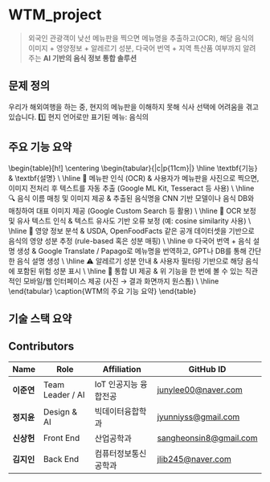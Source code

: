 # WTM_project

> 외국인 관광객이 낮선 메뉴판을 찍으면 메뉴명을 추출하고(OCR), 해당 음식의 이미지 + 영양정보 + 알레르기 성분, 다국어 번역 + 지역 특산품 여부까지 알려주는 **AI 기반의 음식 정보 통합 솔루션**


## 문제 정의
우리가 해외여행을 하는 중, 현지의 메뉴판을 이해하지 못해 식사 선택에 어려움을 겪고 있습니다. 
1️⃣ 현지 언어로만 표기된 메뉴: 음식의 


## 주요 기능 요약
\begin{table}[h!]
\centering
\begin{tabular}{|c|p{11cm}|}
\hline
\textbf{기능} & \textbf{설명} \\
\hline
📸 메뉴판 인식 (OCR) & 사용자가 메뉴판을 사진으로 찍으면, 이미지 전처리 후 텍스트를 자동 추출 (Google ML Kit, Tesseract 등 사용) \\
\hline
🔍 음식 이름 매칭 및 이미지 제공 & 추출된 음식명을 CNN 기반 모델이나 음식 DB와 매칭하여 대표 이미지 제공 (Google Custom Search 등 활용) \\
\hline
🧠 OCR 보정 및 유사 텍스트 인식 & 텍스트 유사도 기반 오류 보정 (예: cosine similarity 사용) \\
\hline
🥗 영양 정보 분석 & USDA, OpenFoodFacts 같은 공개 데이터셋을 기반으로 음식의 영양 성분 추정 (rule-based 혹은 성분 매핑) \\
\hline
🌐 다국어 번역 + 음식 설명 생성 & Google Translate / Papago로 메뉴명을 번역하고, GPT나 DB를 통해 간단한 음식 설명 생성 \\
\hline
⚠️ 알레르기 성분 안내 & 사용자 필터링 기반으로 해당 음식에 포함된 위험 성분 표시 \\
\hline
📱 통합 UI 제공 & 위 기능을 한 번에 볼 수 있는 직관적인 모바일/웹 인터페이스 제공 (사진 → 결과 화면까지 원스톱) \\
\hline
\end{tabular}
\caption{WTM의 주요 기능 요약}
\end{table}



## 기술 스택 요약


## Contributors
| Name        | Role                 | Affiliation            | GitHub ID     |
|-------------|----------------------|-------------------------|----------------|
| **이준연**    | Team Leader / AI     | IoT 인공지능 융합전공  | junylee00@naver.com   |
| **정지윤**    | Design & AI       | 빅데이터융합학과 | jyunniyss@gmail.com   |
| **신상헌**    | Front End    | 산업공학과 | sangheonsin8@gmail.com   |
| **김지인**    | Back End    | 컴퓨터정보통신공학과 | jlib245@naver.com   |
